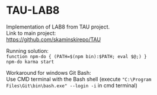 # TAU-LAB8  
Implementation of LAB8 from TAU project.  
Link to main project:  
https://github.com/skaminskirepo/TAU  

Running solution:  
`function npm-do { (PATH=$(npm bin):$PATH; eval $@;) }`  
`npm-do karma start`  

Workaround for windows Git Bash:  
Use CMD terminal with the Bash shell (execute `"C:\Program Files\Git\bin\bash.exe" --login -i` in cmd terminal)